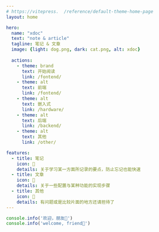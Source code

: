 ```yaml
---
# https://vitepress.  /reference/default-theme-home-page
layout: home

hero:
  name: "xdoc"
  text: "note & article"
  tagline: 笔记 & 文章
  image: {light: dog.png, dark: cat.png, alt: xdoc}
    
  actions:
    - theme: brand
      text: 开始阅读
      link: /fontend/
    - theme: alt
      text: 前端
      link: /fontend/
    - theme: alt
      text: 嵌入式
      link: /hardware/
    - theme: alt
      text: 后端
      link: /backend/
    - theme: alt
      text: 其他
      link: /other/

features:
  - title: 笔记
    icon: 🍚
    details: 关于学习某一方面所记录的要点，防止忘记也能快速
  - title: 文章
    icon: 🍜
    details: 关于一些配置与某种功能的实现步骤
  - title: 其他
    icon: 🍫
    details: 有问题或是比较片面的地方还请担待了
---
```


```js
console.info('欢迎，朋友🎉')
console.info('welcome, friend🎉')
```

